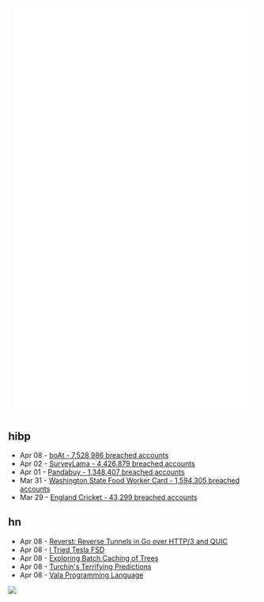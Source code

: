![Metrics](https://raw.githubusercontent.com/phixion/phixion/master/metrics.svg)

## hibp

<!--
for https://github.com/phixion/phixion/blob/main/.github/workflows/feeds.yml
-->
<!--START_SECTION:haveibeenpwnd-->
- Apr 08 - [boAt - 7,528,986 breached accounts](https://haveibeenpwned.com/PwnedWebsites#boAt)
- Apr 02 - [SurveyLama - 4,426,879 breached accounts](https://haveibeenpwned.com/PwnedWebsites#SurveyLama)
- Apr 01 - [Pandabuy - 1,348,407 breached accounts](https://haveibeenpwned.com/PwnedWebsites#Pandabuy)
- Mar 31 - [Washington State Food Worker Card - 1,594,305 breached accounts](https://haveibeenpwned.com/PwnedWebsites#WashingtonStateFoodWorkerCard)
- Mar 29 - [England Cricket - 43,299 breached accounts](https://haveibeenpwned.com/PwnedWebsites#ECB)
<!--END_SECTION:haveibeenpwnd-->

## hn

<!--
for https://github.com/phixion/phixion/blob/main/.github/workflows/feeds.yml
-->
<!--START_SECTION:hn-->
- Apr 08 - [Reverst: Reverse Tunnels in Go over HTTP/3 and QUIC](https://github.com/flipt-io/reverst)
- Apr 08 - [I Tried Tesla FSD](https://werd.io/2024/i-tried-tesla-fsd)
- Apr 08 - [Exploring Batch Caching of Trees](https://blog.julik.nl/2024/04/batch-caching-of-trees)
- Apr 08 - [Turchin's Terrifying Predictions](http://donaldclarkplanb.blogspot.com/2024/04/turchins-terrifying-predictions.html)
- Apr 08 - [Vala Programming Language](https://vala.dev/)
<!--END_SECTION:hn-->

<!--
for https://yhype.me
-->
![](https://hit.yhype.me/github/profile?user_id=13013670)
